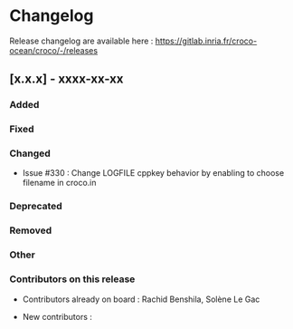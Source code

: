 # Changelog

Release changelog are available here : https://gitlab.inria.fr/croco-ocean/croco/-/releases

## [x.x.x] - xxxx-xx-xx

### Added


### Fixed


### Changed

- Issue #330 : Change LOGFILE cppkey behavior by enabling to choose filename in
  croco.in

### Deprecated


### Removed


### Other


### Contributors on this release

- Contributors already on board : 
  Rachid Benshila, Solène Le Gac


- New contributors : 
